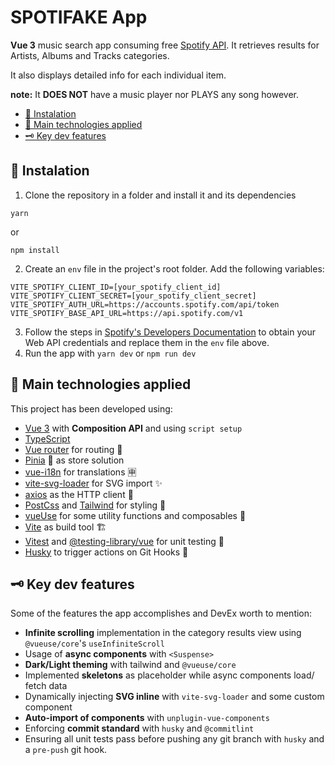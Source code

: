 <!-- omit in toc -->
# SPOTIFAKE App

**Vue 3** music search app consuming free [Spotify API](https://developer.spotify.com/documentation/web-api). It retrieves results for Artists, Albums and Tracks categories.

It also displays detailed info for each individual item.

**note:** It **DOES NOT** have a music player nor PLAYS any song however.

- [🚩 Instalation](#-instalation)
- [🤖 Main technologies applied](#-main-technologies-applied)
- [🗝️ Key dev features](#️-key-dev-features)

## 🚩 Instalation

1. Clone the repository in a folder and install it and its dependencies
  ```
  yarn
  ```
  or
  ```
  npm install
  ```
2. Create an `env` file in the project's root folder.
Add the following variables:
```
VITE_SPOTIFY_CLIENT_ID=[your_spotify_client_id]
VITE_SPOTIFY_CLIENT_SECRET=[your_spotify_client_secret]
VITE_SPOTIFY_AUTH_URL=https://accounts.spotify.com/api/token
VITE_SPOTIFY_BASE_API_URL=https://api.spotify.com/v1
```
3. Follow the steps in [Spotify's Developers Documentation](https://developer.spotify.com/documentation/web-api) to obtain your Web API credentials and replace them in the `env` file above.
4. Run the app with `yarn dev` or `npm run dev`


## 🤖 Main technologies applied

This project has been developed using:

- [Vue 3](https://vuejs.org/) with **Composition API** and using `script setup`
- [TypeScript](https://www.typescriptlang.org/)
- [Vue router](https://router.vuejs.org/) for routing 🧭
- [Pinia](https://pinia.vuejs.org/) 🍍 as store solution
- [vue-i18n](https://kazupon.github.io/vue-i18n/) for translations 🈸
- [vite-svg-loader](https://github.com/jpkleemans/vite-svg-loader#readme) for SVG import ✨
- [axios](https://axios-http.com/) as the HTTP client 🛜
- [PostCss](https://postcss.org/) and [Tailwind](https://tailwindcss.com/) for styling 🎨
- [vueUse](https://vueuse.org/) for some utility functions and composables 🔩
- [Vite](https://vitejs.dev/) as build tool 🏗️
- [Vitest](https://vitest.dev/) and [@testing-library/vue](https://testing-library.com/) for unit testing 🧪
- [Husky](https://github.com/typicode/husky#readme) to trigger actions on Git Hooks 🐶

## 🗝️ Key dev features

Some of the features the app accomplishes and DevEx worth to mention:

- **Infinite scrolling** implementation in the category results view using `@vueuse/core`'s `useInfiniteScroll`
- Usage of **async components** with `<Suspense>`
- **Dark/Light theming** with tailwind and `@vueuse/core`
- Implemented **skeletons** as placeholder while async components load/ fetch data
- Dynamically injecting **SVG inline** with `vite-svg-loader` and some custom component
- **Auto-import of components** with `unplugin-vue-components`
- Enforcing **commit standard** with `husky` and `@commitlint`
- Ensuring all unit tests pass before pushing any git branch with `husky` and a `pre-push` git hook.

